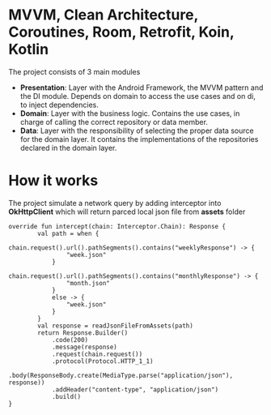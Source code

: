 # MVVM, Clean Architecture, Coroutines, Room, Retrofit, Koin, Kotlin

The project consists of 3 main modules

* __Presentation__: Layer with the Android Framework, the MVVM pattern and the DI module. Depends on domain to access the use cases and on di, to inject dependencies.
* __Domain__: Layer with the business logic. Contains the use cases, in charge of calling the correct repository or data member.
* __Data__: Layer with the responsibility of selecting the proper data source for the domain layer. It contains the implementations of  the repositories declared in the domain layer.

# How it works

The project simulate a network query by adding interceptor into **OkHttpClient** which will return parced local json file from **assets** folder

```
override fun intercept(chain: Interceptor.Chain): Response {
        val path = when {
            chain.request().url().pathSegments().contains("weeklyResponse") -> {
                "week.json"
            }
            chain.request().url().pathSegments().contains("monthlyResponse") -> {
                "month.json"
            }
            else -> {
                "week.json"
            }
        }
        val response = readJsonFileFromAssets(path)
        return Response.Builder()
            .code(200)
            .message(response)
            .request(chain.request())
            .protocol(Protocol.HTTP_1_1)
            .body(ResponseBody.create(MediaType.parse("application/json"), response))
            .addHeader("content-type", "application/json")
            .build()
} 
```
